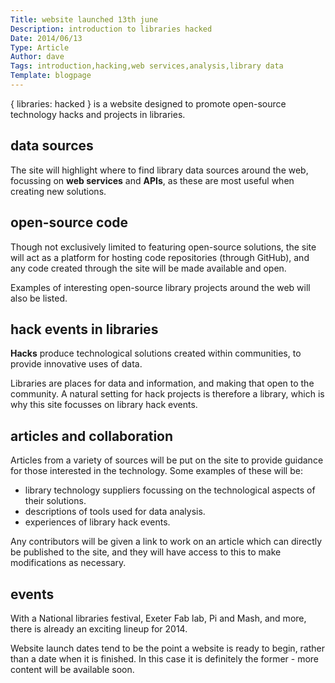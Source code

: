 ```yaml
---
Title: website launched 13th june
Description: introduction to libraries hacked
Date: 2014/06/13
Type: Article
Author: dave
Tags: introduction,hacking,web services,analysis,library data
Template: blogpage
---
```


{ libraries: hacked } is a website designed to promote open-source technology hacks and projects in libraries.

data sources
------------

The site will highlight where to find library data sources around the web, focussing on **web services** and **APIs**, as these are most useful when creating new solutions.

open-source code
----------------

Though not exclusively limited to featuring open-source solutions, the site will act as a platform for hosting code repositories (through GitHub), and any code created through the site will be made available and open.

Examples of interesting open-source library projects around the web will also be listed.

hack events in libraries
------------------------

**Hacks** produce technological solutions created within communities, to provide innovative uses of data. 

Libraries are places for data and information, and making that open to the community.  A natural setting for hack projects is therefore a library, which is why this site focusses on library hack events.

articles and collaboration
--------------------------

Articles from a variety of sources will be put on the site to provide guidance for those interested in the technology.  Some examples of these will be:

- library technology suppliers focussing on the technological aspects of their solutions.
- descriptions of tools used for data analysis. 
- experiences of library hack events.

Any contributors will be given a link to work on an article which can directly be published to the site, and they will have access to this to make modifications as necessary.

events
------

With a National libraries festival, Exeter Fab lab, Pi and Mash, and more, there is already an exciting lineup for 2014.

Website launch dates tend to be the point a website is ready to begin, rather than a date when it is finished.  In this case it is definitely the former - more content will be available soon.
